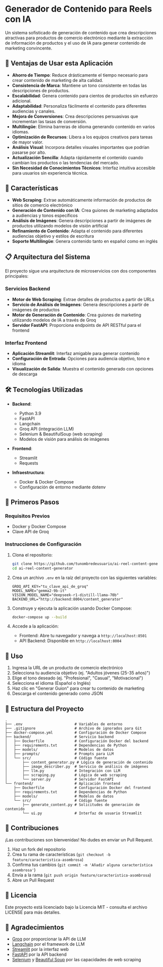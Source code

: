 # Generador de Contenido para Reels con IA

Un sistema sofisticado de generación de contenido que crea descripciones atractivas para productos de comercio electrónico mediante la extracción de información de productos y el uso de IA para generar contenido de marketing convincente.

## 💯 Ventajas de Usar esta Aplicación

- **Ahorro de Tiempo**: Reduce drásticamente el tiempo necesario para crear contenido de marketing de alta calidad.
- **Consistencia de Marca**: Mantiene un tono consistente en todas las descripciones de productos.
- **Escalabilidad**: Genera contenido para cientos de productos sin esfuerzo adicional.
- **Adaptabilidad**: Personaliza fácilmente el contenido para diferentes audiencias y canales.
- **Mejora de Conversiones**: Crea descripciones persuasivas que incrementan las tasas de conversión.
- **Multilingüe**: Elimina barreras de idioma generando contenido en varios idiomas.
- **Optimización de Recursos**: Libera a los equipos creativos para tareas de mayor valor.
- **Análisis Visual**: Incorpora detalles visuales importantes que podrían pasarse por alto.
- **Actualización Sencilla**: Adapta rápidamente el contenido cuando cambian los productos o las tendencias del mercado.
- **Sin Necesidad de Conocimientos Técnicos**: Interfaz intuitiva accesible para usuarios sin experiencia técnica.

## 🌟 Características

- **Web Scraping**: Extrae automáticamente información de productos de sitios de comercio electrónico
- **Generación de Contenido con IA**: Crea guiones de marketing adaptados a audiencias y tonos específicos
- **Análisis de Imágenes**: Genera descripciones a partir de imágenes de productos utilizando modelos de visión artificial
- **Refinamiento de Contenido**: Adapta el contenido para diferentes audiencias objetivo y estilos de escritura
- **Soporte Multilingüe**: Genera contenido tanto en español como en inglés

## 📋 Arquitectura del Sistema

El proyecto sigue una arquitectura de microservicios con dos componentes principales:

### Servicios Backend

- **Motor de Web Scraping**: Extrae detalles de productos a partir de URLs
- **Servicio de Análisis de Imágenes**: Genera descripciones a partir de imágenes de productos
- **Motor de Generación de Contenido**: Crea guiones de marketing utilizando modelos de IA a través de Groq
- **Servidor FastAPI**: Proporciona endpoints de API RESTful para el frontend

### Interfaz Frontend

- **Aplicación Streamlit**: Interfaz amigable para generar contenido
- **Configuración de Entrada**: Opciones para audiencia objetivo, tono e idioma
- **Visualización de Salida**: Muestra el contenido generado con opciones de descarga

## 🛠️ Tecnologías Utilizadas

- **Backend**:
  - Python 3.9
  - FastAPI
  - Langchain
  - Groq API (integración LLM)
  - Selenium & BeautifulSoup (web scraping)
  - Modelos de visión para análisis de imágenes

- **Frontend**:
  - Streamlit
  - Requests

- **Infraestructura**:
  - Docker & Docker Compose
  - Configuración de entorno mediante dotenv

## 🚀 Primeros Pasos

### Requisitos Previos

- Docker y Docker Compose
- Clave API de Groq

### Instrucciones de Configuración

1. Clona el repositorio:
   ```bash
   git clone https://github.com/tunombredeusuario/ai-reel-content-generator.git
   cd ai-reel-content-generator
   ```

2. Crea un archivo `.env` en la raíz del proyecto con las siguientes variables:
   ```
   GROQ_API_KEY="tu_clave_api_de_groq"
   MODEL_NAME="gemma2-9b-it"
   VISION_MODEL_NAME="deepseek-r1-distill-llama-70b"
   BACKEND_URL="http://backend:8004/content_generator"
   ```

3. Construye y ejecuta la aplicación usando Docker Compose:
   ```bash
   docker-compose up --build
   ```

4. Accede a la aplicación:
   - Frontend: Abre tu navegador y navega a `http://localhost:8501`
   - API Backend: Disponible en `http://localhost:8004`

## 📝 Uso

1. Ingresa la URL de un producto de comercio electrónico
2. Selecciona tu audiencia objetivo (ej. "Adultos jóvenes (25-35 años)")
3. Elige el tono deseado (ej. "Profesional", "Casual", "Motivacional")
4. Selecciona el idioma (Español o Inglés)
5. Haz clic en "Generar Guion" para crear tu contenido de marketing
6. Descarga el contenido generado como JSON

## 🧩 Estructura del Proyecto

```
.
├── .env                        # Variables de entorno
├── .gitignore                  # Archivo de ignorados para Git
├── docker-compose.yml          # Configuración de Docker Compose
├── backend/                    # Servicio backend
│   ├── Dockerfile              # Configuración Docker del backend
│   ├── requirements.txt        # Dependencias de Python
│   ├── models/                 # Modelos de datos
│   ├── prompts/                # Prompts para LLM
│   └── src/                    # Código fuente
│       ├── content_generator.py # Lógica de generación de contenido
│       ├── image_describer.py  # Servicio de análisis de imágenes
│       ├── llm.py              # Integración con LLM
│       ├── scraping.py         # Lógica de web scraping
│       └── server.py           # Servidor FastAPI
└── frontend/                   # Aplicación frontend
    ├── Dockerfile              # Configuración Docker del frontend
    ├── requirements.txt        # Dependencias de Python
    ├── models/                 # Modelos de datos
    └── src/                    # Código fuente
        ├── generate_content.py # Solicitudes de generación de contenido
        └── ui.py               # Interfaz de usuario Streamlit
```

## 🤝 Contribuciones

¡Las contribuciones son bienvenidas! No dudes en enviar un Pull Request.

1. Haz un fork del repositorio
2. Crea tu rama de características (`git checkout -b feature/caracteristica-asombrosa`)
3. Confirma tus cambios (`git commit -m 'Añadir alguna característica asombrosa'`)
4. Envía a la rama (`git push origin feature/caracteristica-asombrosa`)
5. Abre un Pull Request

## 📄 Licencia

Este proyecto está licenciado bajo la Licencia MIT - consulta el archivo LICENSE para más detalles.

## 🙏 Agradecimientos

- [Groq](https://groq.com/) por proporcionar la API de LLM
- [Langchain](https://github.com/langchain-ai/langchain) por el framework de LLM
- [Streamlit](https://streamlit.io/) por la interfaz web
- [FastAPI](https://fastapi.tiangolo.com/) por la API backend
- [Selenium](https://www.selenium.dev/) y [Beautiful Soup](https://www.crummy.com/software/BeautifulSoup/) por las capacidades de web scraping
